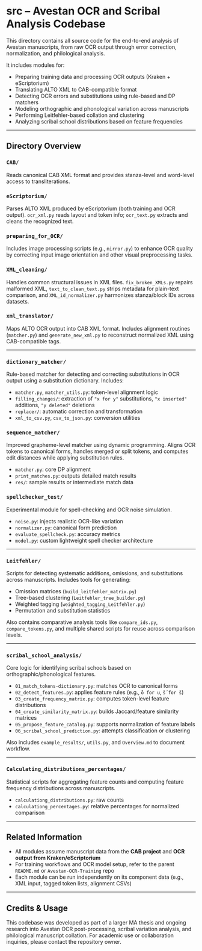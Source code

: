 # src – Avestan OCR and Scribal Analysis Codebase

This directory contains all source code for the end-to-end analysis of Avestan manuscripts, from raw OCR output through error correction, normalization, and philological analysis.

It includes modules for:

- Preparing training data and processing OCR outputs (Kraken + eScriptorium)
- Translating ALTO XML to CAB-compatible format
- Detecting OCR errors and substitutions using rule-based and DP matchers
- Modeling orthographic and phonological variation across manuscripts
- Performing Leitfehler-based collation and clustering
- Analyzing scribal school distributions based on feature frequencies

---

##  Directory Overview

### `CAB/`
Reads canonical CAB XML format and provides stanza-level and word-level access to transliterations.

### `eScriptorium/`
Parses ALTO XML produced by eScriptorium (both training and OCR output). `ocr_xml.py` reads layout and token info; `ocr_text.py` extracts and cleans the recognized text.

### `preparing_for_OCR/`
Includes image processing scripts (e.g., `mirror.py`) to enhance OCR quality by correcting input image orientation and other visual preprocessing tasks.

### `XML_cleaning/`
Handles common structural issues in XML files. `fix_broken_XMLs.py` repairs malformed XML, `text_to_clean_text.py` strips metadata for plain-text comparison, and `XML_id_normalizer.py` harmonizes stanza/block IDs across datasets.

### `xml_translator/`
Maps ALTO OCR output into CAB XML format. Includes alignment routines (`matcher.py`) and `generate_new_xml.py` to reconstruct normalized XML using CAB-compatible tags.

---

### `dictionary_matcher/`
Rule-based matcher for detecting and correcting substitutions in OCR output using a substitution dictionary. Includes:

- `matcher.py`, `matcher_utils.py`: token-level alignment logic
- `filling_changes/`: extraction of `"x for y"` substitutions, `"x inserted"` additions, `"y deleted"` deletions
- `replacer/`: automatic correction and transformation
- `xml_to_csv.py`, `csv_to_json.py`: conversion utilities

### `sequence_matcher/`
Improved grapheme-level matcher using dynamic programming. Aligns OCR tokens to canonical forms, handles merged or split tokens, and computes edit distances while applying substitution rules.

- `matcher.py`: core DP alignment
- `print_matches.py`: outputs detailed match results
- `res/`: sample results or intermediate match data

### `spellchecker_test/`
Experimental module for spell-checking and OCR noise simulation.

- `noise.py`: injects realistic OCR-like variation
- `normalizer.py`: canonical form prediction
- `evaluate_spellcheck.py`: accuracy metrics
- `model.py`: custom lightweight spell checker architecture

---

### `Leitfehler/`
Scripts for detecting systematic additions, omissions, and substitutions across manuscripts. Includes tools for generating:

- Omission matrices (`build_leitfehler_matrix.py`)
- Tree-based clustering (`Leitfehler_tree_builder.py`)
- Weighted tagging (`weighted_tagging_Leitfehler.py`)
- Permutation and substitution statistics

Also contains comparative analysis tools like `compare_ids.py`, `compare_tokens.py`, and multiple shared scripts for reuse across comparison levels.

---

### `scribal_school_analysis/`
Core logic for identifying scribal schools based on orthographic/phonological features.

- `01_match_tokens-dictionary.py`: matches OCR to canonical forms
- `02_detect_features.py`: applies feature rules (e.g., `ō for u`, `š́ for š`)
- `03_create_frequency_matrix.py`: computes token-level feature distributions
- `04_create_similarity_matrix.py`: builds Jaccard/feature similarity matrices
- `05_propose_feature_catalog.py`: supports normalization of feature labels
- `06_scribal_school_prediction.py`: attempts classification or clustering

Also includes `example_results/`, `utils.py`, and `Overview.md` to document workflow.

---

### `Calculating_distributions_percentages/`
Statistical scripts for aggregating feature counts and computing feature frequency distributions across manuscripts.

- `calculationg_distributions.py`: raw counts
- `calculationg_percentages.py`: relative percentages for normalized comparison

---

##  Related Information

- All modules assume manuscript data from the **CAB project** and **OCR output from Kraken/eScriptorium**
- For training workflows and OCR model setup, refer to the parent `README.md` or `Avestan-OCR-Training` repo
- Each module can be run independently on its component data (e.g., XML input, tagged token lists, alignment CSVs)

---

##  Credits & Usage

This codebase was developed as part of a larger MA thesis and ongoing research into Avestan OCR post-processing, scribal variation analysis, and philological manuscript collation. For academic use or collaboration inquiries, please contact the repository owner.

